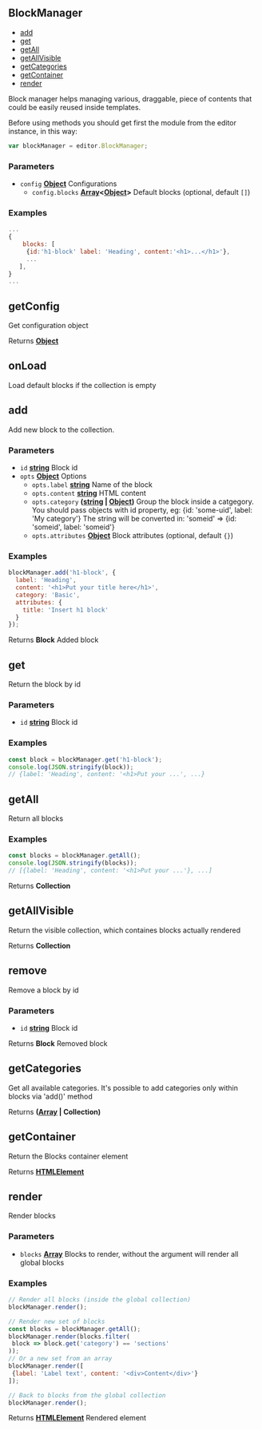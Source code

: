 <!-- Generated by documentation.js. Update this documentation by updating the source code. -->

## BlockManager

-   [add][1]
-   [get][2]
-   [getAll][3]
-   [getAllVisible][4]
-   [getCategories][5]
-   [getContainer][6]
-   [render][7]

Block manager helps managing various, draggable, piece of contents that could be easily reused inside templates.

Before using methods you should get first the module from the editor instance, in this way:

```js
var blockManager = editor.BlockManager;
```

### Parameters

-   `config` **[Object][8]** Configurations
    -   `config.blocks` **[Array][9]&lt;[Object][8]>** Default blocks (optional, default `[]`)

### Examples

```javascript
...
{
    blocks: [
     {id:'h1-block' label: 'Heading', content:'<h1>...</h1>'},
     ...
   ],
}
...
```

## getConfig

Get configuration object

Returns **[Object][8]** 

## onLoad

Load default blocks if the collection is empty

## add

Add new block to the collection.

### Parameters

-   `id` **[string][10]** Block id
-   `opts` **[Object][8]** Options
    -   `opts.label` **[string][10]** Name of the block
    -   `opts.content` **[string][10]** HTML content
    -   `opts.category` **([string][10] \| [Object][8])** Group the block inside a catgegory.
                                             You should pass objects with id property, eg:
                                             {id: 'some-uid', label: 'My category'}
                                             The string will be converted in:
                                             'someid' => {id: 'someid', label: 'someid'}
    -   `opts.attributes` **[Object][8]** Block attributes (optional, default `{}`)

### Examples

```javascript
blockManager.add('h1-block', {
  label: 'Heading',
  content: '<h1>Put your title here</h1>',
  category: 'Basic',
  attributes: {
    title: 'Insert h1 block'
  }
});
```

Returns **Block** Added block

## get

Return the block by id

### Parameters

-   `id` **[string][10]** Block id

### Examples

```javascript
const block = blockManager.get('h1-block');
console.log(JSON.stringify(block));
// {label: 'Heading', content: '<h1>Put your ...', ...}
```

## getAll

Return all blocks

### Examples

```javascript
const blocks = blockManager.getAll();
console.log(JSON.stringify(blocks));
// [{label: 'Heading', content: '<h1>Put your ...'}, ...]
```

Returns **Collection** 

## getAllVisible

Return the visible collection, which containes blocks actually rendered

Returns **Collection** 

## remove

Remove a block by id

### Parameters

-   `id` **[string][10]** Block id

Returns **Block** Removed block

## getCategories

Get all available categories.
It's possible to add categories only within blocks via 'add()' method

Returns **([Array][9] | Collection)** 

## getContainer

Return the Blocks container element

Returns **[HTMLElement][11]** 

## render

Render blocks

### Parameters

-   `blocks` **[Array][9]** Blocks to render, without the argument will render
                           all global blocks

### Examples

```javascript
// Render all blocks (inside the global collection)
blockManager.render();

// Render new set of blocks
const blocks = blockManager.getAll();
blockManager.render(blocks.filter(
 block => block.get('category') == 'sections'
));
// Or a new set from an array
blockManager.render([
 {label: 'Label text', content: '<div>Content</div>'}
]);

// Back to blocks from the global collection
blockManager.render();
```

Returns **[HTMLElement][11]** Rendered element

[1]: #add

[2]: #get

[3]: #getall

[4]: #getallvisible

[5]: #getcategories

[6]: #getcontainer

[7]: #render

[8]: https://developer.mozilla.org/docs/Web/JavaScript/Reference/Global_Objects/Object

[9]: https://developer.mozilla.org/docs/Web/JavaScript/Reference/Global_Objects/Array

[10]: https://developer.mozilla.org/docs/Web/JavaScript/Reference/Global_Objects/String

[11]: https://developer.mozilla.org/docs/Web/HTML/Element
